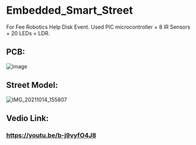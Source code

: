 # Embedded_Smart_Street
For Fee Robotics Help Disk Event. Used PIC microcontroller + 8 IR Sensors + 20 LEDs + LDR.
## PCB: 
![image](https://user-images.githubusercontent.com/58062859/150640729-edbdaf30-44d0-40af-8292-2f1d130c55f7.png)

## Street Model: 
![IMG_20211014_155807](https://user-images.githubusercontent.com/58062859/150640885-685ba641-1bea-4f9d-8ff9-cfc21325dc3f.jpg)

## Vedio Link: 
### https://youtu.be/b-j9vyfO4J8



